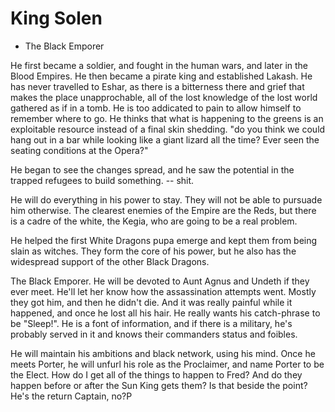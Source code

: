# King Solen
  + The Black Emporer
 
 He first became a soldier, and fought in the human wars, and later in the Blood Empires. He then became a pirate king and established Lakash. He has never travelled to Eshar, as there is a bitterness there and grief that makes the place unapprochable, all of the lost knowledge of the lost world gathered as if in a tomb. He is too addicated to pain to allow himself to remember where to go. He thinks that what is happening to the greens is an exploitable resource instead of a final skin shedding. "do you think we could hang out in a bar while looking like a giant lizard all the time? Ever seen the seating conditions at the Opera?"

 He began to see the changes spread, and he saw the potential in the trapped refugees to build something. -- shit.

 He will do everything in his power to stay. They will not be able to pursuade him otherwise. The clearest enemies of the Empire are the Reds, but there is a cadre of the white, the Kegia, who are going to be a real problem.

 He helped the first White Dragons pupa emerge and kept them from being slain as witches. They form the core of his power, but he also has the widespread support of the other Black Dragons. 

 The Black Emporer. He will be devoted to Aunt Agnus and Undeth if they ever meet. He'll let her know how the assassination attempts went. Mostly they got him, and then he didn't die. And it was really painful while it happened, and once he lost all his hair. He really wants his catch-phrase to be "Sleep!". He is a font of information, and if there is a military, he's probably served in it and knows their commanders status and foibles.

 He will maintain his ambitions and black network, using his mind. Once he meets Porter, he will unfurl his role as the Proclaimer, and name Porter to be the Elect. How do I get all of the things to happen to Fred? And do they happen before or after the Sun King gets them? Is that beside the point? He's the return Captain, no?P

